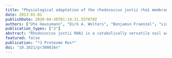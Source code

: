 ```yaml
---
title: "Physiological adaptation of the rhodococcus jostii rha1 membrane proteome to steroids as growth substrates"
date: 2013-01-01
publishDate: 2020-04-30T01:14:21.557079Z
authors: ["Ute Haussmann", "Dirk A. Wolters", "Benjamin Fraenzel", "Lindsay D. Eltis", "Ansgar Poetsch"]
publication_types: ["2"]
abstract: "Rhodococcus jostii RHA1 is a catabolically versatile soil actinomycete that can utilize a wide range of org. compds. as growth substrates including steroids. To globally assess the adaptation of the protein compn. in the membrane fraction to steroids, the membrane proteomes of RHA1 grown on each of cholesterol and cholate were compared to pyruvate-grown cells using gel-free SIMPLE-MudPIT technol. Label-free quantification by spectral counting revealed 59 significantly regulated proteins, many of them present only during growth on steroids. Cholesterol and cholate induced distinct sets of steroid-degrading enzymes encoded by paralogous gene clusters, consistent with transcriptomic studies. CamM and CamABCD, two systems that take up cholate metabolites, were found exclusively in cholate-grown cells. Similarly, 9 of the 10 Mce4 proteins of the cholesterol uptake system were found uniquely in cholesterol-grown cells. Bioinformatic tools were used to construct a model of Mce4 transporter within the RHA1 cell envelope. Finally, comparison of the membrane and cytoplasm proteomes indicated that several steroid-degrading enzymes are membrane-assocd. The implications for the degrdn. of steroids by actinomycetes, including cholesterol by the pathogen Mycobacterium tuberculosis, are discussed. [on SciFinder(R)]"
featured: false
publication: "*J Proteome Res*"
doi: "10.1021/pr300816n"
---
```


